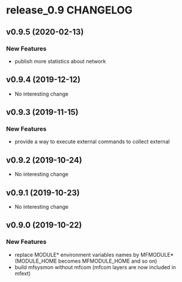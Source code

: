 # release_0.9 CHANGELOG



## v0.9.5 (2020-02-13)

### New Features
- publish more statistics about network






## v0.9.4 (2019-12-12)

- No interesting change


## v0.9.3 (2019-11-15)

### New Features
- provide a way to execute external commands to collect external






## v0.9.2 (2019-10-24)

- No interesting change


## v0.9.1 (2019-10-23)

- No interesting change


## v0.9.0 (2019-10-22)

### New Features
- replace MODULE* environment variables names by MFMODULE* (MODULE_HOME becomes MFMODULE_HOME and so on)
- build mfsysmon without mfcom (mfcom layers are now included in mfext)






